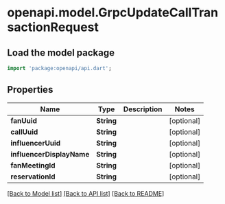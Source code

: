 # openapi.model.GrpcUpdateCallTransactionRequest

## Load the model package
```dart
import 'package:openapi/api.dart';
```

## Properties
Name | Type | Description | Notes
------------ | ------------- | ------------- | -------------
**fanUuid** | **String** |  | [optional] 
**callUuid** | **String** |  | [optional] 
**influencerUuid** | **String** |  | [optional] 
**influencerDisplayName** | **String** |  | [optional] 
**fanMeetingId** | **String** |  | [optional] 
**reservationId** | **String** |  | [optional] 

[[Back to Model list]](../README.md#documentation-for-models) [[Back to API list]](../README.md#documentation-for-api-endpoints) [[Back to README]](../README.md)


